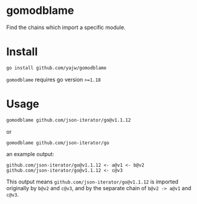 # gomodblame

Find the chains which import a specific module.

# Install

```bash
go install github.com/yajw/gomodblame
```

`gomodblame` requires go version `>=1.18`

# Usage

```bash
gomodblame github.com/json-iterator/go@v1.1.12
```

or 
```bash
gomodblame github.com/json-iterator/go
```

an example output:
```
github.com/json-iterator/go@v1.1.12 <- a@v1 <- b@v2
github.com/json-iterator/go@v1.1.12 <- c@v3
```

This output means `github.com/json-iterator/go@v1.1.12` is imported originally by `b@v2` and `c@v3`, and by the separate chain of `b@v2 -> a@v1` and `c@v3`.
